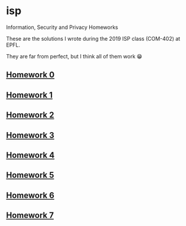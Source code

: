 # isp
Information, Security and Privacy Homeworks

These are the solutions I wrote during the 2019 ISP class (COM-402) at EPFL.

They are far from perfect, but I think all of them work :grin:

## [Homework 0](./0/)

## [Homework 1](./1/)

## [Homework 2](./2/)

## [Homework 3](./3/)

## [Homework 4](./4/)

## [Homework 5](./5/)

## [Homework 6](./6/)

## [Homework 7](./7/)
